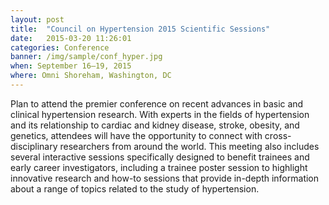 ```yaml
---
layout: post
title:  "Council on Hypertension 2015 Scientific Sessions"
date:   2015-03-20 11:26:01
categories: Conference
banner: /img/sample/conf_hyper.jpg
when: September 16–19, 2015
where: Omni Shoreham, Washington, DC
---
```


Plan to attend the premier conference on recent advances in basic and clinical hypertension research. With experts in the fields of hypertension and its relationship to cardiac and kidney disease, stroke, obesity, and genetics, attendees will have the opportunity to connect with cross-disciplinary researchers from around the world. This meeting also includes several interactive sessions specifically designed to benefit trainees and early career investigators, including a trainee poster session to highlight innovative research and how-to sessions that provide in-depth information about a range of topics related to the study of hypertension. 
